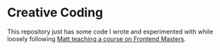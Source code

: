 # Creative Coding

This repository just has some code I wrote and experimented with while loosely following [Matt teaching a course on Frontend Masters](https://frontendmasters.com/courses/canvas-webgl/).
